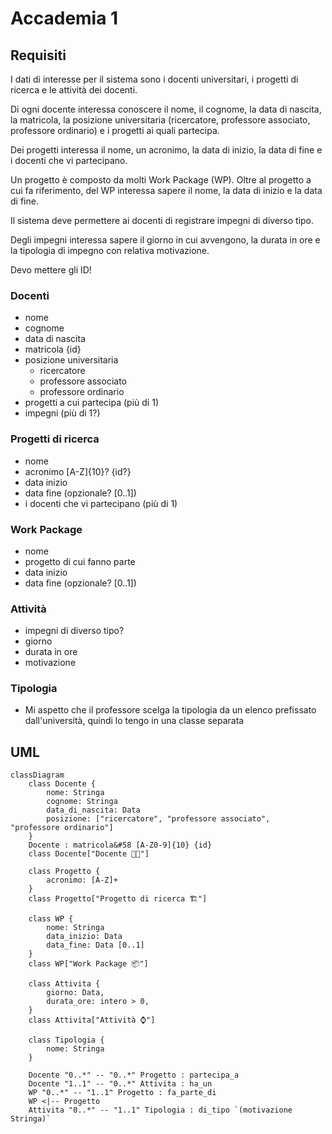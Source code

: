# Accademia 1

## Requisiti

I dati di interesse per il sistema sono i docenti universitari, i progetti di ricerca e le attività dei docenti.

Di ogni docente interessa conoscere il nome, il cognome, la data di nascita, la matricola, la posizione universitaria (ricercatore, professore associato, professore ordinario) e i progetti ai quali partecipa.

Dei progetti interessa il nome, un acronimo, la data di inizio, la data di fine e i docenti che vi partecipano.

Un progetto è composto da molti Work Package (WP). Oltre al progetto a cui fa riferimento, del WP interessa sapere il nome, la data di inizio e la data di fine.

Il sistema deve permettere ai docenti di registrare impegni di diverso tipo. 

Degli impegni interessa sapere il giorno in cui avvengono, la durata in ore e la tipologia di impegno con relativa motivazione.

Devo mettere gli ID!

### Docenti
- nome
- cognome
- data di nascita
- matricola {id}
- posizione universitaria 
    - ricercatore
    - professore associato
    - professore ordinario
- progetti a cui partecipa (più di 1)
- impegni (più di 1?)

### Progetti di ricerca
- nome
- acronimo [A-Z]{10}? {id?} 
- data inizio
- data fine (opzionale? [0..1])
- i docenti che vi partecipano (più di 1)

### Work Package
- nome
- progetto di cui fanno parte
- data inizio
- data fine (opzionale? [0..1])

### Attività 
- impegni di diverso tipo?
- giorno
- durata in ore
- motivazione

### Tipologia
- Mi aspetto che il professore scelga la tipologia da un elenco prefissato dall'università, quindi lo tengo in una classe separata


## UML

```mermaid
classDiagram
    class Docente {
        nome: Stringa
        cognome: Stringa
        data_di_nascita: Data
        posizione: ["ricercatore", "professore associato",  "professore ordinario"]
    }
    Docente : matricola&#58 [A-Z0-9]{10} {id}
    class Docente["Docente 👨‍🏫"]

    class Progetto {
        acronimo: [A-Z]+
    }
    class Progetto["Progetto di ricerca 🏗️"]

    class WP {
        nome: Stringa
        data_inizio: Data
        data_fine: Data [0..1]
    }
    class WP["Work Package 📦"]

    class Attivita {
        giorno: Data,
        durata_ore: intero > 0,
    }
    class Attivita["Attività ⌚"]

    class Tipologia {
        nome: Stringa
    }

    Docente "0..*" -- "0..*" Progetto : partecipa_a
    Docente "1..1" -- "0..*" Attivita : ha_un
    WP "0..*" -- "1..1" Progetto : fa_parte_di
    WP <|-- Progetto
    Attivita "0..*" -- "1..1" Tipologia : di_tipo `(motivazione Stringa)`
```

<!-- class Progetto { -->
<!--     nome: Stringa -->
<!--     acronimo: [A-Z]+ -->
<!--     data_inizio: Data -->
<!--     data_fine: Data [0..1] -->
<!-- } -->

<!-- ### Docenti -->
<!-- - [x] nome -->
<!-- - [x] cognome -->
<!-- - [x] data di nascita -->
<!-- - [x] matricola -->
<!-- - [x] posizione universitaria  -->
<!--     - ricercatore -->
<!--     - professore associato -->
<!--     - professore ordinario -->
<!-- - [x] progetti a cui partecipa (più di 1) -->
<!-- - [x] impegni (0 o più) -->
<!---->
<!-- ### Progetti di ricerca -->
<!-- - [x] nome -->
<!-- - [x] acronimo [A-Z]{10}? -->
<!-- - [x] data inizio -->
<!-- - [x] data fine (opzionale? [0..1], potrebbe non essere ancora finito) -->
<!-- - [x] i docenti che vi partecipano (0 o più) -->
<!---->
<!-- ### Work Package -->
<!-- - [x] nome -->
<!-- - [x] progetto di cui fanno parte -->
<!-- - [x] data inizio -->
<!-- - [x] data fine (opzionale? [0..1]) -->
<!---->
<!-- ### Impegni  -->
<!-- - [x] impegni di diverso tipo? -->
<!-- - [x] giorno -->
<!-- - [x] durata in ore -->
<!-- - [x] motivazione -->
